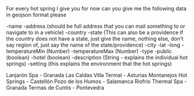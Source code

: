For every hot spring I give you for now can you give me the following data in geojson format please

-name
-address (should be full address that you can mail something to or navigate to in a vehicle)
-country
-state (This can also be a providence if the country does not have a state, just give the name, nothing else, don’t say region of, just say the name of the state/providence)
-city
-lat
-long
-temperatureMin (Number)
-temperatureMax (Number)
-type
-public (boolean)
-hotel (boolean)
-description (String - explains the individual hot springs)
-setting (this explains the environment that the hot springs)

Lanjarón Spa - Granada
Las Caldas Villa Termal - Asturias
Montanejos Hot Springs - Castellón
Pozo de los Humos - Salamanca
Riofrio Thermal Spa - Granada
Termas de Cuntis - Pontevedra
